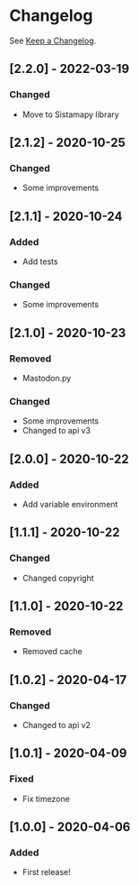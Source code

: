 # Changelog

See [Keep a Changelog](http://keepachangelog.com/).

## [2.2.0] - 2022-03-19
### Changed
- Move to Sistamapy library

## [2.1.2] - 2020-10-25
### Changed
- Some improvements

## [2.1.1] - 2020-10-24
### Added
- Add tests

### Changed
- Some improvements

## [2.1.0] - 2020-10-23
### Removed
- Mastodon.py

### Changed
- Some improvements
- Changed to api v3

## [2.0.0] - 2020-10-22
### Added
- Add variable environment

## [1.1.1] - 2020-10-22
### Changed
- Changed copyright 

## [1.1.0] - 2020-10-22
### Removed
- Removed cache

## [1.0.2] - 2020-04-17
### Changed
- Changed to api v2

## [1.0.1] - 2020-04-09
### Fixed 
- Fix timezone

## [1.0.0] - 2020-04-06
### Added
- First release!
